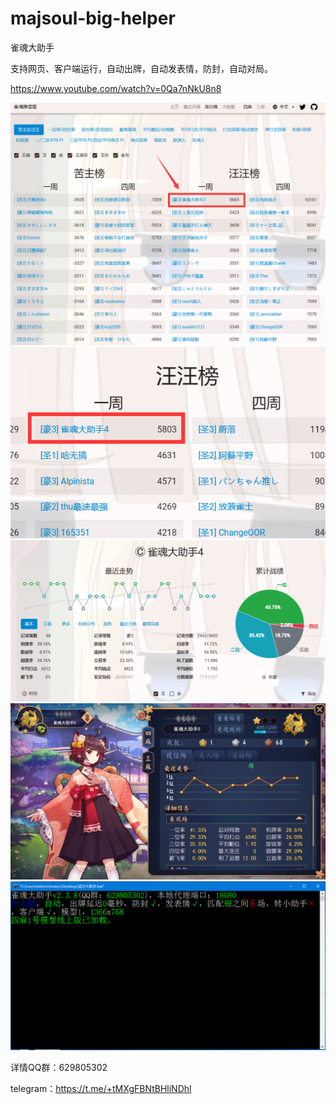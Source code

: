 # majsoul-big-helper
雀魂大助手

支持网页、客户端运行，自动出牌，自动发表情，防封，自动对局。

https://www.youtube.com/watch?v=0Qa7nNkU8n8

![周榜第一](model7.png)
![周榜第一](雀魂大助手4周榜.png)
![恐怖战绩](雀魂大助手4.png)
![启动截图](大助手0雀杰1.png)
![启动截图](大助手启动截图.png)


详情QQ群：629805302  

telegram：https://t.me/+tMXgFBNtBHliNDhl
